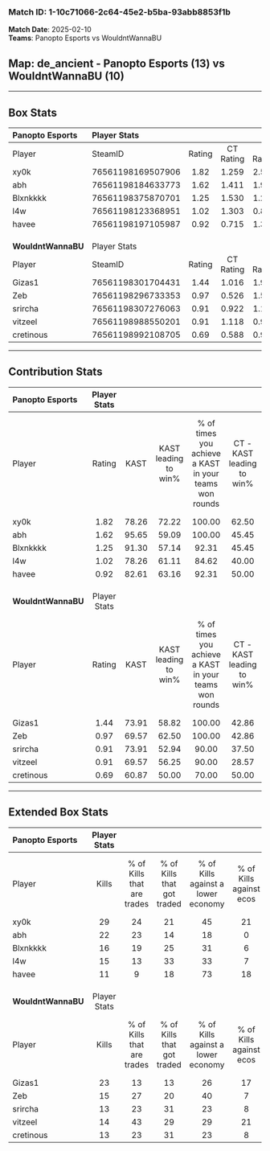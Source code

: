 ### Match ID: 1-10c71066-2c64-45e2-b5ba-93abb8853f1b  
**Match Date**: 2025-02-10  
**Teams**: Panopto Esports vs WouldntWannaBU  

## **Map**: de_ancient - Panopto Esports (13) vs WouldntWannaBU (10)  
---  

## Box Stats  

| **Panopto Esports** | Player Stats      |        |           |          |       |       |       |         |        |      |     |
| :- | :- | :-: | :-: | :-: | :-: | :-: | :-: | :-: | :-: | :-: | :-: |
| Player              | SteamID           | Rating | CT Rating | T Rating | KAST  |  ADR  | Kills | Assists | Deaths | K/D  | HS% |
| xy0k                | 76561198169507906 |  1.82  |   1.259   |  2.579   | 78.26 | 125.2 |  29   |    5    |   14   | 2.07 | 62  |
| abh                 | 76561198184633773 |  1.62  |   1.411   |  1.992   | 95.65 | 109.7 |  22   |   13    |   16   | 1.38 | 72  |
| Blxnkkkk            | 76561198375870701 |  1.25  |   1.530   |  1.235   | 91.30 | 70.2  |  16   |   10    |   15   | 1.07 | 25  |
| l4w                 | 76561198123368951 |  1.02  |   1.303   |  0.865   | 78.26 | 68.4  |  15   |    6    |   18   | 0.83 | 40  |
| havee               | 76561198197105987 |  0.92  |   0.715   |  1.358   | 82.61 | 53.7  |  11   |    5    |   15   | 0.73 | 54  |
|                     |                   |        |           |          |       |       |       |         |        |      |     |
|                     |                   |        |           |          |       |       |       |         |        |      |     |
|                     |                   |        |           |          |       |       |       |         |        |      |     |
| **WouldntWannaBU**  | Player Stats      |        |           |          |       |       |       |         |        |      |     |
| Player              | SteamID           | Rating | CT Rating | T Rating | KAST  |  ADR  | Kills | Assists | Deaths | K/D  | HS% |
| Gizas1              | 76561198301704431 |  1.44  |   1.016   |  1.973   | 73.91 | 101.3 |  23   |    6    |   16   | 1.44 | 56  |
| Zeb                 | 76561198296733353 |  0.97  |   0.526   |  1.596   | 69.57 | 73.1  |  15   |    9    |   19   | 0.79 | 40  |
| srircha             | 76561198307276063 |  0.91  |   0.922   |  1.102   | 73.91 | 52.0  |  13   |    5    |   16   | 0.81 | 15  |
| vitzeel             | 76561198988550201 |  0.91  |   1.118   |  0.950   | 69.57 | 70.4  |  14   |    7    |   19   | 0.74 | 28  |
| cretinous           | 76561198992108705 |  0.69  |   0.588   |  0.924   | 60.87 | 64.9  |  13   |    5    |   23   | 0.57 | 61  |
---  

## Contribution Stats  

| **Panopto Esports** | Player Stats |       |                      |                                                        |                           |                                                             |                          |                                                            |
| :- | :-: | :-: | :-: | :-: | :-: | :-: | :-: | :-: |
| Player              |    Rating    | KAST  | KAST leading to win% | % of times you achieve a KAST in your teams won rounds | CT - KAST leading to win% | CT - % of times you achieve a KAST in your teams won rounds | T - KAST leading to win% | T - % of times you achieve a KAST in your teams won rounds |
| xy0k                |     1.82     | 78.26 |        72.22         |                         100.00                         |           62.50           |                           100.00                            |          80.00           |                           100.00                           |
| abh                 |     1.62     | 95.65 |        59.09         |                         100.00                         |           45.45           |                           100.00                            |          72.73           |                           100.00                           |
| Blxnkkkk            |     1.25     | 91.30 |        57.14         |                         92.31                          |           45.45           |                           100.00                            |          70.00           |                           87.50                            |
| l4w                 |     1.02     | 78.26 |        61.11         |                         84.62                          |           40.00           |                            80.00                            |          87.50           |                           87.50                            |
| havee               |     0.92     | 82.61 |        63.16         |                         92.31                          |           50.00           |                            80.00                            |          72.73           |                           100.00                           |
|                     |              |       |                      |                                                        |                           |                                                             |                          |                                                            |
|                     |              |       |                      |                                                        |                           |                                                             |                          |                                                            |
|                     |              |       |                      |                                                        |                           |                                                             |                          |                                                            |
| **WouldntWannaBU**  | Player Stats |       |                      |                                                        |                           |                                                             |                          |                                                            |
| Player              |    Rating    | KAST  | KAST leading to win% | % of times you achieve a KAST in your teams won rounds | CT - KAST leading to win% | CT - % of times you achieve a KAST in your teams won rounds | T - KAST leading to win% | T - % of times you achieve a KAST in your teams won rounds |
| Gizas1              |     1.44     | 73.91 |        58.82         |                         100.00                         |           42.86           |                           100.00                            |          70.00           |                           100.00                           |
| Zeb                 |     0.97     | 69.57 |        62.50         |                         100.00                         |           42.86           |                           100.00                            |          77.78           |                           100.00                           |
| srircha             |     0.91     | 73.91 |        52.94         |                         90.00                          |           37.50           |                           100.00                            |          66.67           |                           85.71                            |
| vitzeel             |     0.91     | 69.57 |        56.25         |                         90.00                          |           28.57           |                            66.67                            |          77.78           |                           100.00                           |
| cretinous           |     0.69     | 60.87 |        50.00         |                         70.00                          |           50.00           |                           100.00                            |          50.00           |                           57.14                            |
---  

## Extended Box Stats  

| **Panopto Esports** | Player Stats |                            |                            |                                    |                         |                              |                                 |        |                             |                                     |                          |                               |                            |
| :- | :-: | :-: | :-: | :-: | :-: | :-: | :-: | :-: | :-: | :-: | :-: | :-: | :-: |
| Player              |    Kills     | % of Kills that are trades | % of Kills that got traded | % of Kills against a lower economy | % of Kills against ecos | % of Kills that are flawless | % of Kills that are close duels | Deaths | % of Deaths that get traded | % of Deaths against a lower economy | % of Deaths against ecos | % of Deaths that are flawless | % of Deaths that are close |
| xy0k                |      29      |             24             |             21             |                 45                 |           21            |              52              |                0                |   14   |             21              |                 29                  |            0             |              36               |             14             |
| abh                 |      22      |             23             |             14             |                 18                 |            0            |              59              |                5                |   16   |             13              |                 25                  |            0             |              50               |             0              |
| Blxnkkkk            |      16      |             19             |             25             |                 31                 |            6            |              50              |                6                |   15   |             40              |                 27                  |            7             |              67               |             0              |
| l4w                 |      15      |             13             |             33             |                 33                 |            7            |              73              |                7                |   18   |             17              |                 33                  |            6             |              78               |             6              |
| havee               |      11      |             9              |             18             |                 73                 |           18            |              73              |                9                |   15   |             27              |                 27                  |            0             |              60               |             7              |
|                     |              |                            |                            |                                    |                         |                              |                                 |        |                             |                                     |                          |                               |                            |
|                     |              |                            |                            |                                    |                         |                              |                                 |        |                             |                                     |                          |                               |                            |
|                     |              |                            |                            |                                    |                         |                              |                                 |        |                             |                                     |                          |                               |                            |
| **WouldntWannaBU**  | Player Stats |                            |                            |                                    |                         |                              |                                 |        |                             |                                     |                          |                               |                            |
| Player              |    Kills     | % of Kills that are trades | % of Kills that got traded | % of Kills against a lower economy | % of Kills against ecos | % of Kills that are flawless | % of Kills that are close duels | Deaths | % of Deaths that get traded | % of Deaths against a lower economy | % of Deaths against ecos | % of Deaths that are flawless | % of Deaths that are close |
| Gizas1              |      23      |             13             |             13             |                 26                 |           17            |              78              |                0                |   16   |             19              |                 13                  |            0             |              63               |             0              |
| Zeb                 |      15      |             27             |             20             |                 40                 |            7            |              47              |               13                |   19   |             26              |                 16                  |            11            |              42               |             11             |
| srircha             |      13      |             23             |             31             |                 23                 |            8            |              46              |                8                |   16   |             25              |                 19                  |            0             |              63               |             6              |
| vitzeel             |      14      |             43             |             29             |                 29                 |           21            |              64              |                0                |   19   |             26              |                 21                  |            5             |              63               |             5              |
| cretinous           |      13      |             23             |             31             |                 23                 |            8            |              46              |                8                |   23   |             13              |                 22                  |            9             |              65               |             0              |
